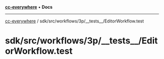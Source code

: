 [**cc-everywhere**](../../../../../index.md) • **Docs**

***

[cc-everywhere](../../../../../index.md) / sdk/src/workflows/3p/\_\_tests\_\_/EditorWorkflow.test

# sdk/src/workflows/3p/\_\_tests\_\_/EditorWorkflow.test
